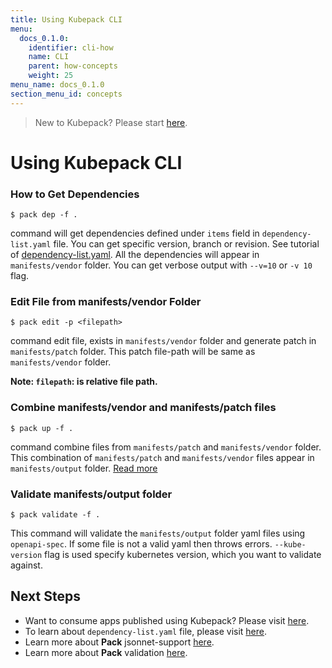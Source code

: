 ```yaml
---
title: Using Kubepack CLI
menu:
  docs_0.1.0:
    identifier: cli-how
    name: CLI
    parent: how-concepts
    weight: 25
menu_name: docs_0.1.0
section_menu_id: concepts
---
```


> New to Kubepack? Please start [here](/docs/concepts/README.md).

# Using Kubepack CLI

### How to Get Dependencies

```console
$ pack dep -f .
```
command will get dependencies defined under `items` field in `dependency-list.yaml` file. You can get specific version, branch or revision.
See tutorial of [dependency-list.yaml](/docs/guides/manifest.md). All the dependencies will appear in `manifests/vendor` folder.
You can get verbose output with `--v=10` or `-v 10` flag.

### Edit File from manifests/vendor Folder

```console
$ pack edit -p <filepath>
```

command edit file, exists in `manifests/vendor` folder and generate patch in `manifests/patch` folder.
This patch file-path will be same as `manifests/vendor` folder.

**Note: `filepath`: is relative file path.**

### Combine manifests/vendor and manifests/patch files

```console
$ pack up -f .
```

command combine files from `manifests/patch` and `manifests/vendor` folder. This combination of `manifests/patch` and `manifests/vendor` files appear in `manifests/output` folder. [Read more](/docs/concepts/how/cli.md)

### Validate manifests/output folder

```console
$ pack validate -f .
```

This command will validate the `manifests/output` folder yaml files using `openapi-spec`.
If some file is not a valid yaml then throws errors. `--kube-version` flag is used specify kubernetes version, which you want to validate against.


## Next Steps

- Want to consume apps published using Kubepack? Please visit [here](/docs/concepts/how/user.md).
- To learn about `dependency-list.yaml` file, please visit [here](/docs/concepts/how/manifest.md).
- Learn more about **Pack** jsonnet-support [here](/docs/concepts/how/jsonnet-support.md).
- Learn more about **Pack** validation [here](/docs/concepts/how/validation.md).
